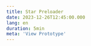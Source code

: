 ```yaml
---
title: Star Preloader
date: 2023-12-26T12:45:00.000
lang: en
duration: 5min
meta: 'View Prototype'
---
```


<StarPreloader />
